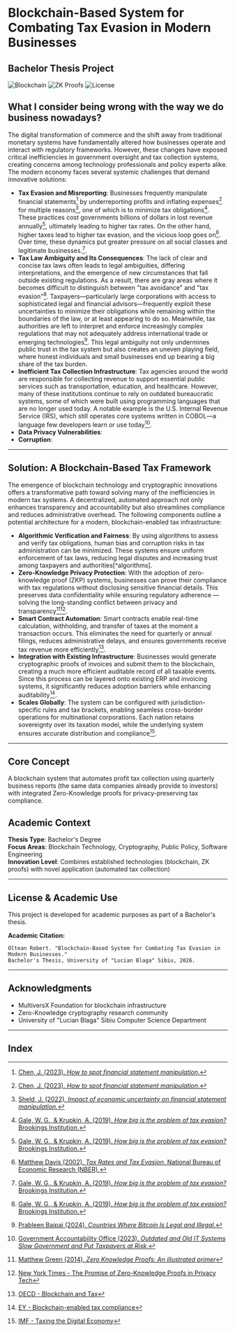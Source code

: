 # Blockchain-Based System for Combating Tax Evasion in Modern Businesses

## Bachelor Thesis Project

![Blockchain](https://img.shields.io/badge/Blockchain-MultiversX-blue)
![ZK Proofs](https://img.shields.io/badge/Privacy-Zero%20Knowledge-green)
![License](https://img.shields.io/badge/License-Academic-orange)

## What I consider being wrong with the way we do business nowadays?

The digital transformation of commerce and the shift away from traditional monetary systems have fundamentally altered how businesses operate and interact with regulatory frameworks. However, these changes have exposed critical inefficiencies in government oversight and tax collection systems, creating concerns among technology professionals and policy experts alike.
The modern economy faces several systemic challenges that demand innovative solutions:

- **Tax Evasion and Misreporting**: Businesses frequently manipulate financial statements[^investopedia] by underreporting profits and inflating expenses[^investopedia] for multiple reasons[^jsheld], one of which is to minimize tax obligations[^brookings]. These practices cost governments billions of dollars in lost revenue annually[^brookings], ultimately leading to higher tax rates. On the other hand, higher taxes lead to higher tax evasion, and the vicious loop goes on[^nber]. Over time, these dynamics put greater pressure on all social classes and legitimate businesses.[^brookings].
- **Tax Law Ambiguity and Its Consequences**: The lack of clear and concise tax laws often leads to legal ambiguities, differing interpretations, and the emergence of new circumstances that fall outside existing regulations. As a result, there are gray areas where it becomes difficult to distinguish between "tax avoidance" and "tax evasion"[^brookings]. Taxpayers—particularly large corporations with access to sophisticated legal and financial advisors—frequently exploit these uncertainties to minimize their obligations while remaining within the boundaries of the law, or at least appearing to do so. Meanwhile, tax authorities are left to interpret and enforce increasingly complex regulations that may not adequately address international trade or emerging technologies[^illegal-btc]. This legal ambiguity not only undermines public trust in the tax system but also creates an uneven playing field, where honest individuals and small businesses end up bearing a big share of the tax burden.
- **Inefficient Tax Collection Infrastructure**: Tax agencies around the world are responsible for collecting revenue to support essential public services such as transportation, education, and healthcare. However, many of these institutions continue to rely on outdated bureaucratic systems, some of which were built using programming languages that are no longer used today. A notable example is the U.S. Internal Revenue Service (IRS), which still operates core systems written in COBOL—a language few developers learn or use today[^gao].
- **Data Privacy Vulnerabilities**:
- **Corruption**:

---

## Solution: A Blockchain-Based Tax Framework

The emergence of blockchain technology and cryptographic innovations offers a transformative path toward solving many of the inefficiencies in modern tax systems. A decentralized, automated approach not only enhances transparency and accountability but also streamlines compliance and reduces administrative overhead. The following components outline a potential architecture for a modern, blockchain-enabled tax infrastructure:

- **Algorithmic Verification and Fairness**: By using algorithms to assess and verify tax obligations, human bias and corruption risks in tax administration can be minimized. These systems ensure uniform enforcement of tax laws, reducing legal disputes and increasing trust among taxpayers and authorities[^algorithms].
- **Zero-Knowledge Privacy Protection**: With the adoption of zero-knowledge proof (ZKP) systems, businesses can prove their compliance with tax regulations without disclosing sensitive financial details. This preserves data confidentiality while ensuring regulatory adherence — solving the long-standing conflict between privacy and transparency[^zkp-paper][^zkp-nyt].
- **Smart Contract Automation**: Smart contracts enable real-time calculation, withholding, and transfer of taxes at the moment a transaction occurs. This eliminates the need for quarterly or annual filings, reduces administrative delays, and ensures governments receive tax revenue more efficiently[^smart-tax].
- **Integration with Existing Infrastructure**: Businesses would generate cryptographic proofs of invoices and submit them to the blockchain, creating a much more efficient auditable record of all taxable events. Since this process can be layered onto existing ERP and invoicing systems, it significantly reduces adoption barriers while enhancing auditability[^blockchain-invoice].
- **Scales Globally**: The system can be configured with jurisdiction-specific rules and tax brackets, enabling seamless cross-border operations for multinational corporations. Each nation retains sovereignty over its taxation model, while the underlying system ensures accurate distribution and compliance[^imf-digital-tax].

---

## Core Concept

A blockchain system that automates profit tax collection using quarterly business reports (the same data companies already provide to investors) with integrated Zero-Knowledge proofs for privacy-preserving tax compliance.

## Academic Context

**Thesis Type**: Bachelor's Degree  
**Focus Areas**: Blockchain Technology, Cryptography, Public Policy, Software Engineering  
**Innovation Level**: Combines established technologies (blockchain, ZK proofs) with novel application (automated tax collection)

---

## License & Academic Use

This project is developed for academic purposes as part of a Bachelor's thesis.

**Academic Citation:**

```
Oltean Robert. "Blockchain-Based System for Combating Tax Evasion in Modern Businesses."
Bachelor's Thesis, University of "Lucian Blaga" Sibiu, 2026.
```

---

## Acknowledgments

- MultiversX Foundation for blockchain infrastructure
- Zero-Knowledge cryptography research community
- University of "Lucian Blaga" Sibiu Computer Science Department

---

## Index

[^investopedia]: [Chen, J. (2023). _How to spot financial statement manipulation_.](https://www.investopedia.com/articles/fundamental-analysis/financial-statement-manipulation.asp)
[^jsheld]: [Sheld, J. (2022). _Impact of economic uncertainty on financial statement manipulation_.](https://www.jsheld.com/insights/articles/impact-of-economic-uncertainty-on-financial-statement-manipulation)
[^brookings]: [Gale, W. G., & Krupkin, A. (2019). _How big is the problem of tax evasion?_ Brookings Institution.](https://www.brookings.edu/articles/how-big-is-the-problem-of-tax-evasion/)
[^nber]: [Matthew Davis (2002). _Tax Rates and Tax Evasion_. National Bureau of Economic Research (NBER).](https://www.nber.org/digest/feb02/tax-rates-and-tax-evasion)
[^gao]: [Government Accountability Office (2023). _Outdated and Old IT Systems Slow Government and Put Taxpayers at Risk_.](https://www.gao.gov/blog/outdated-and-old-it-systems-slow-government-and-put-taxpayers-risk)
[^illegal-btc]: [Prableen Bajpai (2024). _Countries Where Bitcoin Is Legal and Illegal_.](https://www.investopedia.com/articles/forex/041515/countries-where-bitcoin-legal-illegal.asp)
[^zkp-paper]: [Matthew Green (2014). _Zero Knowledge Proofs: An illustrated primer_](https://blog.cryptographyengineering.com/2014/11/27/zero-knowledge-proofs-illustrated-primer/)
[^zkp-nyt]: [New York Times - The Promise of Zero-Knowledge Proofs in Privacy Tech](https://www.nytimes.com/2023/11/26/technology/zero-knowledge-proofs.html)
[^smart-tax]: [OECD - Blockchain and Tax](https://www.oecd.org/tax/blockchain-and-tax.htm)
[^blockchain-invoice]: [EY - Blockchain-enabled tax compliance](https://www.ey.com/en_gl/tax/how-blockchain-can-enable-tax-compliance)
[^imf-digital-tax]: [IMF - Taxing the Digital Economy](https://www.imf.org/en/Topics/digital-economy)
